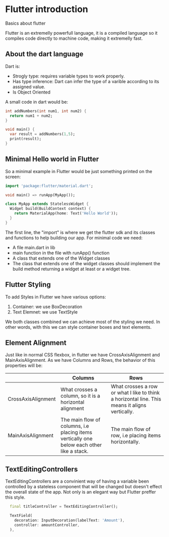 # Flutter introduction

Basics about flutter

Flutter is an extremelly powerfull language, it is a compiled language so it compiles code directly to machine code, making it extremelly fast.

## About the dart language

Dart is:

- Strogly type: requires variable types to work properly.
- Has type inference: Dart can infer the type of a varible according to its assigned value.
- Is Object Oriented

A small code in dart would be:

```dart
int addNumbers(int num1, int num2) {
  return num1 + num2;
}

void main() {
  var result = addNumbers(1,5);
  print(result);
}
```

## Minimal Hello world in Flutter

So a minimal example in Flutter would be just something printed on the screen:

```dart
import 'package:flutter/material.dart';

void main() => runApp(MyApp());

class MyApp extends StatelessWidget {
  Widget build(BuildContext context) {
    return MaterialApp(home: Text('Hello World'));
  }
}
```

The first line, the "import" is where we get the flutter sdk and its classes and functions to help building our app.
For minimal code we need:

- A file main.dart in lib
- main function in the file with runApp() function
- A class that extends one of the Widget classes
- The class that extends one of the widget classes should implement the build method returning a widget at least or a widget tree.

## Flutter Styling

To add Styles in Flutter we have various options:

1. Container: we use BoxDecoration
2. Text Elemnet: we use TextStyle

We both classes combined we can achieve most of the styling we need. In other words, with this we can style container boxes and text elements.

## Element Alignment

Just like in normal CSS flexbox, in flutter we have CrossAxisAlignment and MainAxisAlignment.
As we have Columns and Rows, the behavior of this properties will be:

|                    | Columns                                                                                   | Rows                                                                                           |
| ------------------ | ----------------------------------------------------------------------------------------- | ---------------------------------------------------------------------------------------------- |
| CrossAxisAlignment | What crosses a column, so it is a horizontal alignment                                    | What crosses a row or what I like to think a horizontal line. This means it aligns vertically. |
| MainAxisAlignment  | The main flow of columns, i.e placing items vertically one below each other like a stack. | The main flow of row, i.e placing items horizontally.                                          |

## TextEditingControllers

TextEditingControllers are a convinient way of having a variable been controlled by a stateless component that will be changed but doesn't effect the overall state of the app.
Not only is an elegant way but Flutter preffer this style.

```dart
  final titleController = TextEditingController();
```

```dart
  TextField(
    decoration: InputDecoration(labelText: 'Amount'),
    controller: amountController,
  ),
```
